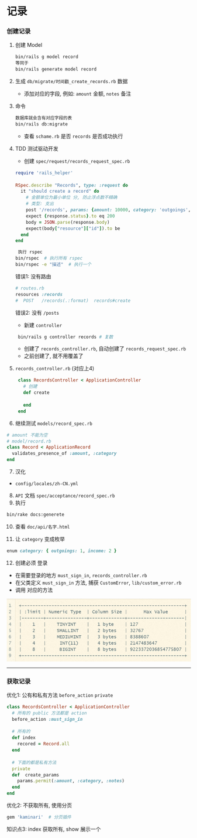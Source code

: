 # 记录

### 创建记录

1. 创建 Model
   ```bash
   bin/rails g model record
   等同于
   bin/rails generate model record
   ```

2. 生成 `db/migrate/时间戳_create_records.rb` 数据

   - 添加对应的字段, 例如: `amount` 金额, `notes` 备注

3. 命令
   ```bash
   数据库就会含有对应字段的表
   bin/rails db:migrate
   ```
   - 查看 `schame.rb` 是否 `records` 是否成功执行

4. TDD 测试驱动开发
   - 创建 `spec/request/records_request_spec.rb`
   ```ruby
   require 'rails_helper'

   RSpec.describe "Records", type: :request do
     it "should create a record" do
       # 金额单位为最小单位 分, 防止浮点数不精确
       # 类型: 支出
       post '/records', params: {amount: 10000, category: 'outgoings', notes: '请客'}
       expect {response.status}.to eq 200
       body = JSON.parse(response.body)
       expect(body["resource"]["id"]).to be
     end
   end
   ```
   ```bash
    执行 rspec
   bin/rspec  # 执行所有 rspec
   bin/rspec -e "描述"  # 执行一个
   ```
   错误1: 没有路由
   ```ruby
   # routes.rb
   resources :records
   #  POST   /records(.:format)  records#create
   ```
   错误2: 没有 `/posts`
   - 新建 `controller`
   ```bash
    bin/rails g controller records # 复数   
   ```
   - 创建了 `records_controller.rb`, 自动创建了 `records_request_spec.rb`
   - 之前创建了, 就不用覆盖了
   
   
5. `records_controller.rb` (对应上4)

   ```ruby
    class RecordsController < ApplicationController
      # 创建
      def create
      
      end
    end
    ```
 
 6. 继续测试 `models/record_spec.rb`
```ruby
# amount 不能为空
# model/record.rb
class Record < ApplicationRecord
  validates_presence_of :amount, :category
end 
```

7. 汉化
- `config/locales/zh-CN.yml`

8. `API` 文档  `spec/acceptance/record_spec.rb`
9. 执行
```bash
bin/rake docs:generete
```

10. 查看 `doc/api/名字.html`

11. 让 `category` 变成枚举
```ruby
enum category: { outgoings: 1, income: 2 }
```

12. 创建必须 登录
   - 在需要登录的地方 `must_sign_in`, `records_controller.rb`
   - 在父类定义 `must_sign_in` 方法, 捕获 `CustomError`, `lib/custom_error.rb`
   - 调用 对应的方法


![:limit](./app/assets/images/limit.png)


---

### 获取记录
优化1: 公有和私有方法 `before_action` `private`
```ruby
class RecordsController < ApplicationController
  # 所有的 public 方法都是 action
  before_action :must_sign_in

  # 所有的
  def index
    recored = Record.all
  end

  # 下面的都是私有方法
  private
  def  create_params
    params.permit(:amount, :category, :notes)
  end
end
```

优化2: 不获取所有, 使用分页
```ruby
gem 'kaminari'  # 分页插件
```

知识点3: index 获取所有, show 展示一个